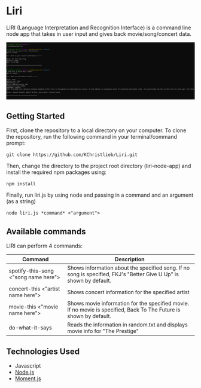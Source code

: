 # Liri
LIRI (Language Interpretation and Recognition Interface) is a command line node app that takes in user input and gives back movie/song/concert data. 

<img src="assets/screenshot1.png" alt="Screenshot 1" title="Screenshot 1"/>

## Getting Started
First, clone the repository to a local directory on your computer. To clone the repository, run the following command in your terminal/command prompt:

````
git clone https://github.com/KChristlieb/Liri.git
````

Then, change the directory to the project root directory (liri-node-app) and install the required npm packages using: 

````
npm install 
````
Finally, run liri.js by using node and passing in a command and an argument (as a string)

````
node liri.js *command* <"argument">
````

## Available commands
LIRI can perform 4 commands:

Command                                | Description
---------------------------------------|---------------------------------------
| spotify-this-song <"song name here"> | Shows information about the specified song. If no song is specified, FKJ's "Better Give U Up" is shown by default.
| concert-this <"artist name here">    | Shows concert information for the specified artist
| movie-this <"movie name here">       | Shows movie information for the specified movie. If no movie is specified, Back To The Future is shown by default.
| do-what-it-says                      | Reads the information in random.txt and displays movie info for "The Prestige"

## Technologies Used
* Javascript
* [Node.js](https://nodejs.org/en/)
* [Moment.js](https://momentjs.com/)